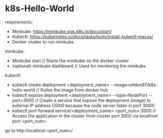 # k8s-Hello-World

requirements:
* Minikube: https://minikube.sigs.k8s.io/docs/start/
* Kubectl: https://kubernetes.io/docs/tasks/tools/install-kubectl-macos/
* Docker cluster to run minikube

minikube:
* Minikube start // Starts the minikube on the docker cluster
* (optional) minikube dashboard // Used for monitoring the minikube

kubectl:
* kubectl create deployment <deployment_name> --image=ofekm97/k8s-hello-world // Pulles the image from docker hub
* kubectl expose deployment <deployment_name> --type=NodePort --port=3000 // Create a service that expose the deployment (image) to external IP address (3000 because the node server listen in port 3000)
* kubectl port-forward service/<deployment_name> <port_num>:3000 // Access the application in the cluster from cluster port 3000 via localhost port <port_num>
  
go to http:/localhost:<port_num>/
